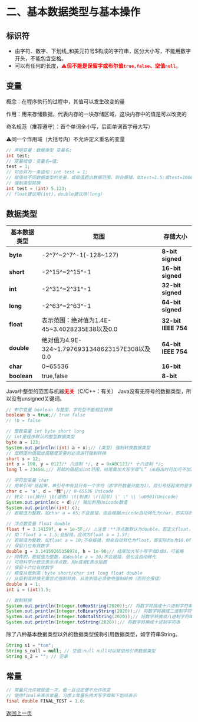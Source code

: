 # 二、基本数据类型与基本操作

## 标识符

 * 由字符、数字、下划线_和美元符号$构成的字符串，区分大小写，不能用数字开头，不能包含空格。
 * 可以有任何的长度，<b style="color:red">⚠但不能是保留字或布尔值`true,false`、空值`null`</b>。

## 变量

概念：在程序执行的过程中，其值可以发生改变的量

作用：用来存储数据，代表内存的一块存储区域，这块内存中的值是可以改变的

命名规范（推荐遵守）：首个单词全小写，后面单词首字母大写）

⚠️同一个作用域（大括号内）不允许定义重名的变量

```java
// 声明变量：数据类型 变量名;
int test;
// 变量赋值：变量名=值;
test = 1;
// 可合并为一条语句：int test = 1;
// 赋值给不同数据类型的变量，或赋值超出数据范围，则会报错。如test=1.5;或test=1000000000000000;或test=10L;会报错
// 强制类型转换
int test = (int) 5.123;
// float建议用(int)，double建议用(long)
```

## 数据类型

| **基本数据类型**   | **范围**                                | **存储大小**        |
| ---------- | --------------------------------------- | ------------------- |
| **byte**   | -2^7^~2^7^-1(-128~127)                            | **8-bit signed**    |
| **short**  | -2^15^~2^15^-1                          | **16-bit signed**   |
| **int**    | -2^31^~2^31^-1                          | **32-bit signed**   |
| **long**   | -2^63^~2^63^-1                          | **64-bit signed**   |
| **float**  | 表示范围：绝对值为1.4E-45~3.4028235E38以及0.0  | **32-bit IEEE 754** |
| **double** | 绝对值为4.9E-324~1.7976931348623157E308以及0.0 | **64-bit IEEE 754** |
| **char**   | 0~65536 | **16-bit** |
| **boolean**   | true,false | **8-bit** |

Java中整型的范围与机器<b style="color:red">无关</b>（C/C++：有关）
Java没有无符号的数据类型，所以没有unsigned关键词。

```java
// 布尔变量 boolean 与整型、字符型不能相互转换
boolean b = true;// true false
// !b = false

// 整数变量 int byte short long
// int是程序默认的整型数据类型
byte a = 123;
System.out.println((int) a + x);// (类型) 强制转换数据类型
// 低精度的值赋给高精度变量时必须进行强制转换
short s = 12;
int x = 100, y = 0123/* 八进制 */, z = 0xABC123/* 十六进制 */;
long l = 23456L;// 若赋的值超出int范围，结尾需加大写字母“L”（未超出时可加可不加）

// 字符型变量 char
// 用单引号'括起来，单引号中有且只有一个字符（即字符数量只能为1）。双引号括起来的是字符串
char c = 'a', d = '我';// 0~65536 Unicode
// 转义：\n(换行) \b(退格) \t(制表) \r(回车) \' \" \\ \u0001(Unicode)
System.out.println(c + d);// 输出的是Unicode数值
System.out.println((int) c);
// 若赋值为整数，如char a = 65;不会报错，但会根据unicode自动转化为char，即实际的a为'A'（可以赋值0~65536范围内的int值）

// 浮点数变量 float double
float f = 3.14159f, e = 1e-5F;// ⚠️注意：**浮点数默认为double。若定义float，结尾需加大写或小写字母F或f。**
// 如：float a = 1.5;会报错，应改为float a = 1.5f;
// 若赋值为整数，如float a = 10;不会报错，但会自动转化为float，即实际的a为10.0f
// 保留八位有效数字
double g = 3.1415926535897d, h = 1e-90;// 结尾加大写小写字母D或d，可省略
// 同样的，若赋值为整数，如double a = 10;不会报错，但也会自动转化
// 可用科学计数法表示浮点数，用e或者E表示指数
// 保留十六位有效数字
// 精度从低到高：byte short/char int long float double
// 从低到高转换无需显式强制转换，从高到低必须使用强制转换（否则会报错）
double a = 1;
int i = (int)3.5;
```



```java
// 数制转换
System.out.println(Integer.toHexString(2020));// 将数字转换成十六进制字符串
System.out.println(Integer.toBinaryString(2020));// 将数字转换成二进制字符串
System.out.println(Integer.toOctalString(2020));// 将数字转换成八进制字符串
System.out.println(Integer.toString(2020));// 将数字转换成十进制字符串
```

除了八种基本数据类型以外的数据类型统称引用数据类型，如字符串String。

```Java
String s1 = "tom";
String s_null = null; // 空值:null null可以赋值给引用数据类型
String s_2 = ""; // 空串 
```



## 常量

```java
// 常量只允许被赋值一次，值一旦设定便不允许改变
// 使用final来表示常量，习惯上常量名用大写字母和下划线表示
final double FINAL_TEST = 1.0;
```


[返回上一页](java.md)
